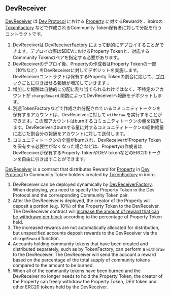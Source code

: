 ## DevReceiver 

[DevReceiver](https://github.com/iroiro/iroiro/blob/develop/contract/contracts/issuance/DevReceiver.sol) は [Dev Protocol](https://devprotocol.xyz/) における [Property](https://github.com/dev-protocol/protocol/blob/main/docs/WHITEPAPER.JA.md#property) に対するRewardを、iroiroの [TokenFactory](https://github.com/iroiro/iroiro/blob/develop/contract/contracts/issuance/TokenFactory.sol) などで作成されるCommunity Token保有者に対して分配を行うコントラクトです。

1. DevReceiverは [DevReceiverFactory](https://github.com/iroiro/iroiro/blob/develop/contract/contracts/issuance/DevReceiverFactory.sol) によって動的にデプロイすることができます。デプロイの際は$DEVにおけるProperty Tokenと、対応するCommunity Tokenのペアを指定する必要があります。
1. DevReceiverのデプロイ後、Propertyの作成者はProperty Tokenの一部（10%など）をDevReceiverに対してデポジットを実施します。DevReceiverコントラクトは保有するProperty Tokenの割合に応じて、[ブロックごとに引き出せる報酬が増加していきます](https://github.com/dev-protocol/protocol/blob/main/docs/WHITEPAPER.JA.md#withdraw-2) 。
1. 増加した報酬は自動的に分配に割り当てられるわけではなく、不特定のアカウントが `chargeReward` 関数によってDevReceiverへ報酬をデポジットします。
1. 別途TokenFactoryなどで作成され分配されているコミュニティトークンを保有するアカウントは、DevReceiverに対して `withdraw` を実行することができます。この際アカウントはburnするコミュニティトークンの量を指定します。DevReceiverはburnする量に対するコミュニティトークンの総供給量に応じた割合分の報酬をアカウントに対して送付します。
1. コミュニティトークンの全量がburnされ、DevReceiverがProperty Tokenを保有する必要性がなくなった場合などは、Propertyの作成者はDevReceiverが保有するProperty TokenやDEV tokenなどのERC20トークンを自由に引き出すことができます。

[DevReceiver](https://github.com/iroiro/iroiro/blob/develop/contract/contracts/issuance/DevReceiver.sol) is a contract that distributes Reward for [Property](https://github.com/dev-protocol/protocol/blob/main/docs/WHITEPAPER.JA.md#property) in [Dev Protocol](https://devprotocol.xyz/) to Community Token holders created by [TokenFactory](https://github.com/iroiro/iroiro/blob/develop/contract/contracts/issuance/TokenFactory.sol) in iroiro.

1. DevReceiver can be deployed dynamically by [DevReceiverFactory](https://github.com/iroiro/iroiro/blob/develop/contract/contracts/issuance/DevReceiverFactory.sol). When deploying, you need to specify the Property Token in the Dev Protocol and the corresponding Community Token pair.
1. After the DevReceiver is deployed, the creator of the Property will deposit a portion (e.g. 10%) of the Property Token to the DevReceiver. The DevReceiver contract will [increase the amount of reward that can be withdrawn per block]((https://github.com/dev-protocol/protocol/blob/main/docs/WHITEPAPER.JA.md#withdraw-2)) according to the percentage of Property Token held.
1. The increased rewards are not automatically allocated for distribution, but unspecified accounts deposit rewards to the DevReceiver via the `chargeReward` function.
1. Accounts holding community tokens that have been created and distributed separately, such as by TokenFactory, can perform a `withdraw` to the DevReceiver.  The DevReceiver will send the account a reward based on the percentage of the total supply of community tokens compared to the amount to be burned.
1. When all of the community tokens have been burned and the DevReceiver no longer needs to hold the Property Token, the creator of the Property can freely withdraw the Property Token, DEV token and other ERC20 tokens held by the DevReceiver.
